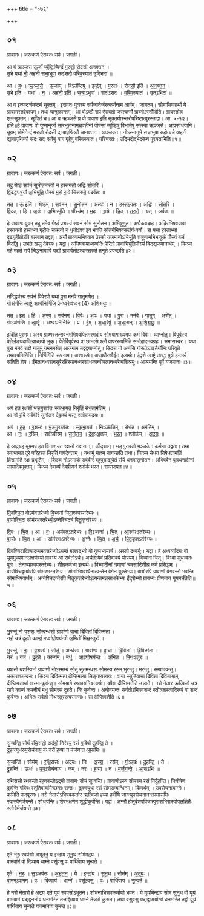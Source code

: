 +++
title = "०७६"

+++


## ०१
ग्रावाणः। जरत्कर्ण ऐरावतः सर्पः। जगती।

आ व॑ ऋञ्जस ऊ॒र्जां व्यु॑ष्टि॒ष्विन्द्रं॑ म॒रुतो॒ रोद॑सी अनक्तन ।  
उ॒भे यथा॑ नो॒ अह॑नी सचा॒भुवा॒ सदः॑सदो वरिव॒स्यात॑ उ॒द्भिदा॑ ॥

आ । वः॒ । ऋ॒ञ्ज॒से॒ । ऊ॒र्जाम् । विऽउ॑ष्टिषु । इन्द्र॑म् । म॒रुतः॑ । रोद॑सी॒ इति॑ । अ॒न॒क्त॒न॒ ।  
उ॒भे इति॑ । यथा॑ । नः॒ । अह॑नी॒ इति॑ । स॒चा॒ऽभुवा॑ । सदः॑ऽसदः । व॒रि॒व॒स्यातः॑ । उ॒त्ऽभिदा॑ ॥

आ व इत्यष्टर्चमष्टमं सूक्तम्। इरावतः पुत्रस्य सर्पजातेर्जरत्कर्णनाम आर्षम्। जागतम्। सोमाभिषवार्था ये ग्रावाणस्तद्देवत्यम्। तथा चानुक्रान्तम्। आ वोऽष्टौ सर्प ऐरावतो जरत्कर्णो ग्राव्णोऽस्तौदिति। ग्रावस्तोत्र एतत्सूक्तम्। सूत्रितं च। आ व ऋञ्जसे प्र वो ग्रावाण इति सूक्तयोरन्तरोपरिष्टात्पुरस्ताद्वा। आ. ५-१२। इति॥हे ग्रावाणः वो युष्मानूर्जां सारभूतानामन्नवतीनां वोषसां व्युष्टिषु विभातेषु सत्स्वा ऋञ्जसे। आप्रसाधयामि। यूयम् सोमेनेन्द्रं मरुतो रोदसी द्यावापृथिव्यौ चानक्तन। व्यञ्जयत। नोऽस्मानुभे सचाभुवा सहोत्पन्ने अहनी द्यावापृथिव्यौ सदः सदः सर्वेषु याग गृहेषु वरिवस्यातः। परिचरतः। उद्भिदोद्भेदकेन पूरयतामिति॥१॥

## ०२
ग्रावाणः। जरत्कर्ण ऐरावतः सर्पः। जगती।

तदु॒ श्रेष्ठं॒ सव॑नं सुनोत॒नात्यो॒ न हस्त॑यतो॒ अद्रिः॑ सो॒तरि॑ ।  
वि॒दद्ध्य१॒॑र्यो अ॒भिभू॑ति॒ पौंस्यं॑ म॒हो रा॒ये चि॑त्तरुते॒ यदर्व॑तः ॥

तत् । ऊं॒ इति॑ । श्रेष्ठ॑म् । सव॑नम् । सु॒नो॒त॒न॒ । अत्यः॑ । न । हस्त॑ऽयतः । अद्रिः॑ । सो॒तरि॑ ।  
वि॒दत् । हि । अ॒र्यः । अ॒भिऽभू॑ति । पौंस्य॑म् । म॒हः । रा॒ये । चि॒त् । त॒रु॒ते॒ । यत् । अर्व॑तः ॥

हे ग्रावाणः यूयम् तदु तमेव श्रेष्ठं प्रशस्यं सवनं सोमं सुनोतन। अभिषुणुत। अथैकवदाह। अद्रिरभिषवग्रावा हस्तयतो हस्तभ्यां गृहीतः सन्नत्यो न धृतोऽश्व इव भवति सोतर्यभिषवकर्तर्यध्वर्यौ। स यथा हस्ताभ्यां दृढगृहीतोऽपि बलवान् तद्वत्। अर्यो ग्राव्णामभिषवाय प्रेरको यजमानोऽभिभूति शत्रूणामभिभावुकं पौंस्यं बलं विदद्धि। लभते खलु देवेभ्यः। यद्वा। अभिषवायाध्वर्य्वादेः प्रेरितो ग्रावाभिभुतिपौंस्यं विदद्यजमानार्थम् । किञ्च महे महते राये चिद्धनायापि यद्यो ग्रावार्वतोऽश्वांस्तरुते तनुते प्रयच्छति॥२॥

## ०३
ग्रावाणः। जरत्कर्ण ऐरावतः सर्पः। जगती।

तदिद्ध्य॑स्य॒ सव॑नं वि॒वेर॒पो यथा॑ पु॒रा मन॑वे गा॒तुमश्रे॑त् ।  
गोअ॑र्णसि त्वा॒ष्ट्रे अश्व॑निर्णिजि॒ प्रेम॑ध्व॒रेष्व॑ध्व॒रा{4} अ॑शिश्रयुः ॥

तत् । इत् । हि । अ॒स्य॒ । सव॑नम् । वि॒वेः । अ॒पः । यथा॑ । पु॒रा । मन॑वे । गा॒तुम् । अश्रे॑त् ।  
गोऽअ॑र्णसि । त्वा॒ष्ट्रे । अश्व॑ऽनिर्निजि । प्र । ई॒म् । अ॒ध्व॒रेषु॑ । अ॒ध्व॒रान् । अ॒शि॒श्र॒युः॒ ॥

इदिति पूरणः। अस्य ग्राव्णस्तत्सवनमभिषवोपेतमस्मदीयं सोमयागाख्यमपः कर्म विवेः। व्याप्नोतु। विपूर्वस्य वेतेर्लङ्यदादित्वाच्छपो लुक्। वेतेर्विपूर्वस्य वा छान्दसे श्लौ वापररूपमिति सन्देहादनवग्रहः। समासस्वरः। यथा पुरा मनवे राज्ञे गातुम् गमनमश्रेत् आजगाम तद्वद्व्याप्नोतु। किञ्च गो अर्णसि गोरूपेऽपहृतैर्गोभिः परिवृते तथाश्वनिर्णिजि। निर्णिगिति रूपनाम। अश्वरूपे। अपहृतैरश्वैर्वृत इत्यर्थः। ईदृशे त्वाष्ट्रे त्वष्टुः पुत्रे हन्तव्ये सतिति शेषः। ईमेतानध्वरानसुरैरहिंस्यानध्वरसाधकान्वोपलानध्वरेष्वशिश्रयुः। आश्रयन्ति पूर्वे यजमानाः॥३॥

## ०४
ग्रावाणः। जरत्कर्ण ऐरावतः सर्पः। जगती।

अप॑ हत र॒क्षसो॑ भङ्गु॒राव॑तः स्कभा॒यत॒ निरृ॑तिं॒ सेध॒ताम॑तिम् ।  
आ नो॑ र॒यिं सर्व॑वीरं सुनोतन देवा॒व्यं॑ भरत॒ श्लोक॑मद्रयः ॥

अप॑ । ह॒त॒ । र॒क्षसः॑ । भ॒ङ्गु॒रऽव॑तः । स्क॒भा॒यत॑ । निःऽऋ॑तिम् । सेध॑त । अम॑तिम् ।  
आ । नः॒ । र॒यिम् । सर्व॑ऽवीरम् । सु॒नो॒त॒न॒ । दे॒व॒ऽअ॒व्य॑म् । भ॒र॒त॒ । श्लोक॑म् । अ॒द्र॒यः॒ ॥

हे आद्रयह् यूयमप हत विनाशयत रक्षसो राक्षसान्। कीदृशान्। भङ्गुरावतो भञ्जकेन कर्मणा तद्वतः। तथा स्कभायत दूरे परिहरत निरृतिं पापदेवताम् । यथामुं यज्ञम् नागच्छति तथा। किञ्च सेधत निषेधतामतिं हिंसामतिं रक्षः प्रभृतिम् । किञ्च नोऽस्माकं सर्ववीरं बहुपुत्राद्युपेतं रयिं धनमासुनोतन। अभिषवेन पुत्रधनादीनां लाभादेवमुक्तम्। किञ्च देवाव्यं देवप्रीणनं श्लोकं भरत। सम्पादयत॥४॥

## ०५
ग्रावाणः। जरत्कर्ण ऐरावतः सर्पः। जगती।

दि॒वश्चि॒दा वोऽम॑वत्तरेभ्यो वि॒भ्वना॑ चिदा॒श्व॑पस्तरेभ्यः ।  
वा॒योश्चि॒दा सोम॑रभस्तरेभ्यो॒ऽग्नेश्चि॑दर्च पितु॒कृत्त॑रेभ्यः ॥

दि॒वः । चि॒त् । आ । वः॒ । अम॑वत्ऽतरेभ्यः । वि॒ऽभ्वना॑ । चि॒त् । आ॒श्व॑पःऽतरेभ्यः ।  
वा॒योः । चि॒त् । आ । सोम॑रभःऽतरेभ्यः । अ॒ग्नेः । चि॒त् । अ॒र्च॒ । पि॒तु॒कृत्ऽत॑रेभ्यः ॥

दिवश्चिदादित्यादप्यमवत्तरेभ्योऽथन्तं बलवद्भ्यो वो युष्मभ्यमार्च। अस्तौ दध्वर्युः। यद्वा। हे अध्वर्व्यादयः वो यूयमुच्यमानलक्षणेभ्यो ग्रावभ्य आ सर्वतोऽर्च। अर्चतेत्येवं प्रतिवाक्यं योज्यम्। विभ्वना चित्। विभ्वा सुधन्वनः पुत्रः। तेनाप्याश्वपस्तरेभ्यः। शीघ्रकर्मभ्य इत्यर्थः। विभ्वादीनां त्रयाणां चमसादिशीघ्र कर्म प्रसिद्धम् । वायोश्चिद्वायोरपि सोमरभस्तरेभ्य। सोमाभिषवार्थेनात्यन्तेन वेगेन युक्तेभ्यः। वायोरपि ग्रावाणो वेगवन्तो भवन्ति सोमाभिषवार्थम्। अग्नेश्चिदग्नेरपि पितुकृत्तरेभ्योऽत्यन्तमन्नसाधकेभ्यः ईदृशेभ्यो ग्रावभ्यः प्रीणनाय यूयमर्चतेति॥५॥

## ०६
ग्रावाणः। जरत्कर्ण ऐरावतः सर्पः। जगती।

भु॒रन्तु॑ नो य॒शसः॒ सोत्वन्ध॑सो॒ ग्रावा॑णो वा॒चा दि॒विता॑ दि॒वित्म॑ता ।  
नरो॒ यत्र॑ दुह॒ते काम्यं॒ मध्वा॑घो॒षय॑न्तो अ॒भितो॑ मिथ॒स्तुरः॑ ॥

भु॒रन्तु॑ । नः॒ । य॒शसः॑ । सोतु॑ । अन्ध॑सः । ग्रावा॑णः । वा॒चा । दि॒विता॑ । दि॒वित्म॑ता ।  
नरः॑ । यत्र॑ । दु॒ह॒ते । काम्य॑म् । मधु॑ । आ॒ऽघो॒षय॑न्तः । अ॒भितः॑ । मि॒थः॒ऽतुरः॑ ॥

यशसो यशस्विनो ग्रावाणो नोऽस्मभ्यं सोतु सुतमन्धसः सोमस्य रसम् भुरन्तु। भरन्तु। सम्पादयन्तु। उकारश्छान्दसः। किञ्च दिवित्मता दीप्तिमत्या लिङ्गव्यत्ययः। वाचा स्तुतिवाचा दिविता दिवितायाम् दीप्तिमत्तायां वास्मान्कुर्वन्तु। सोमयागे स्थापयन्त्वित्यर्थः। क्वैषा दीप्तिमत्तेति उच्यते। नरो नेतार ऋत्विजो यत्र यागे काम्यं कमनीयं मधु सोमरसं दुहते। किं कुर्वन्तः। अघोषयन्तः सर्वतोऽभिषवशब्दं स्तोत्रशस्त्रादिरूपं वा शब्दं कुर्वन्तः। अभितः सर्वतो मिथस्तुरस्त्वरमाणाः। सा दीप्तिमत्तेति॥६॥

## ०७
ग्रावाणः। जरत्कर्ण ऐरावतः सर्पः। जगती।

सु॒न्वन्ति॒ सोमं॑ रथि॒रासो॒ अद्र॑यो॒ निर॑स्य॒ रसं॑ ग॒विषो॑ दुहन्ति॒ ते ।  
दु॒हन्त्यूध॑रुप॒सेच॑नाय॒ कं नरो॑ ह॒व्या न म॑र्जयन्त आ॒सभिः॑ ॥

सु॒न्वन्ति॑ । सोम॑म् । र॒थि॒रासः॑ । अद्र॑यः । निः । अ॒स्य॒ । रस॑म् । गो॒ऽइषः॑ । दु॒ह॒न्ति॒ । ते ।  
दु॒हन्ति॑ । ऊधः॑ । उ॒प॒ऽसेच॑नाय । कम् । नरः॑ । ह॒व्या । न । म॒र्ज॒य॒न्ते॒ । आ॒सऽभिः॑ ॥

रथिरासो रथवन्तो रंहणवन्तोऽद्रयो ग्रावाणः सोमं सुन्वन्ति। ग्रावाणोऽस्य सोमस्य रसं निर्दुहन्ति। निःशेषेण दुहन्ति गविषः स्तुतिवाचमिच्छन्तः सन्तः। दुहन्त्यूधा रसं सोमसम्बन्धिनम्। किमर्थम् । उपसेचनायाग्नेः। कमिति पादपूरणः। नरो नेतारोऽभिषवकर्तार ऋत्विजो हव्या हवींषि जाग्न्युपसेचनानन्तरमासभिः स्वास्यैर्मर्जयन्ते। शोधयन्ति। शेषभक्षणेन शुद्धीकुर्वन्ति। यद्वा। अग्नौ होतुर्दशपवित्रात्पुरासभिरास्योपलक्षितैः स्तोत्रैर्मर्जयन्ते॥७॥

## ०८
ग्रावाणः। जरत्कर्ण ऐरावतः सर्पः। जगती।

ए॒ते न॑रः॒ स्वप॑सो अभूतन॒ य इन्द्रा॑य सुनु॒थ सोम॑मद्रयः ।  
वा॒मंवा॑मं वो दि॒व्याय॒ धाम्ने॒ वसु॑वसु वः॒ पार्थि॑वाय सुन्व॒ते ॥

ए॒ते । न॒रः॒ । सु॒ऽअप॑सः । अ॒भू॒त॒न॒ । ये । इन्द्रा॑य । सु॒नु॒थ । सोम॑म् । अ॒द्र॒यः॒ ।  
वा॒मम्ऽवा॑मम् । वः॒ । दि॒व्याय॑ । धाम्ने॑ । वसु॑ऽवसु । वः॒ । पार्थि॑वाय । सु॒न्व॒ते ॥

हे नरो नेतारो हे अद्रयः एते यूयं स्वपसोऽभूतन। शोभनाभिसवकर्माणो भवत। ये यूयमिन्द्राय सोमं सुनुथ वो यूयं वामंवामं यद्यद्वननीयं धनमस्ति तत्तद्दिव्याय धाम्ने तेजसे कुरुत। तथा वसुवसु यद्यद्वासयोग्यं धनमस्ति तद्वो यूयं पार्थिवाय सुन्वते यजमानाय कुरुत॥८॥